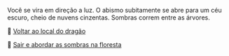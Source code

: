 Você se vira em direção a luz. O abismo subitamente se abre para um céu escuro, cheio de nuvens cinzentas. Sombras correm entre as árvores.

🐉 [Voltar ao local do dragão](3-2.md)

🌲 [Sair e abordar as sombras na floresta](../3/4.md)
